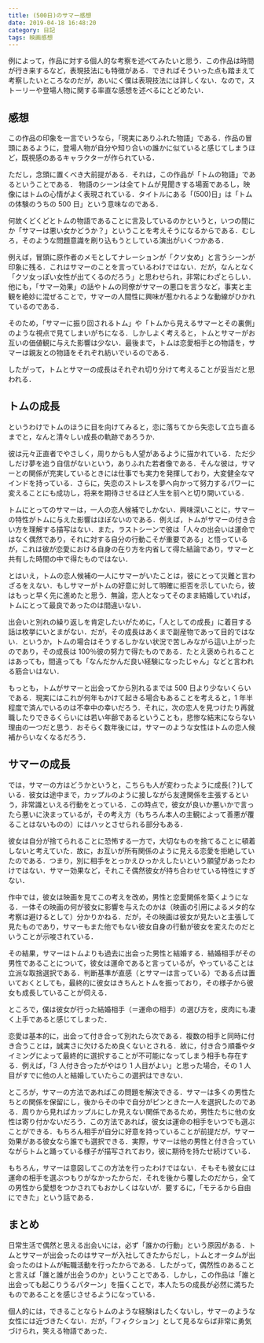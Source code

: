```yaml
---
title: (500日)のサマー感想
date: 2019-04-18 16:48:20
category: 日記
tags: 映画感想
---
```


例によって，作品に対する個人的な考察を述べてみたいと思う．この作品は時間が行き来するなど，表現技法にも特徴がある．できればそういった点も踏まえて考察したいところなのだが，あいにく僕は表現技法には詳しくない．なので，ストーリーや登場人物に関する率直な感想を述べるにとどめたい．

<!-- more -->

## 感想

この作品の印象を一言でいうなら，「現実にありふれた物語」である．作品の冒頭にあるように，登場人物が自分や知り合いの誰かに似ていると感じてしまうほど，既視感のあるキャラクターが作られている．

ただし，念頭に置くべき大前提がある．それは，この作品が「トムの物語」であるということである．
物語のシーンは全てトムが見聞きする場面であるし，映像にはトムの心情がよく表現されている．タイトルにある「(500)日」は「トムの体験のうちの 500 日」という意味なのである．

何故くどくどとトムの物語であることに言及しているのかというと，いつの間にか「サマーは悪い女かどうか？」ということを考えそうになるからである．むしろ，そのような問題意識を刷り込もうとしている演出がいくつかある．

例えば，冒頭に原作者のメモとしてナレーションが「クソ女め」と言うシーンが印象に残る．これはサマーのことを言っているわけではない．だが，なんとなく「クソ女っぽい女性が出てくるのだろう」と思わせられ，非常にわざとらしい．他にも，「サマー効果」の話やトムの同僚がサマーの悪口を言うなど，事実と主観を絶妙に混ぜることで，サマーの人間性に興味が惹かれるような動線がひかれているのである．

そのため，「サマーに振り回されるトム」や「トムから見えるサマーとその裏側」のような視点で見てしまいがちになる．しかしよく考えると，トムとサマーがお互いの価値観に与えた影響は少ない．最後まで，トムは恋愛相手との物語を，サマーは親友との物語をそれぞれ紡いでいるのである．

したがって，トムとサマーの成長はそれぞれ切り分けて考えることが妥当だと思われる．

## トムの成長

というわけでトムのほうに目を向けてみると，恋に落ちてから失恋して立ち直るまでと，なんと清々しい成長の軌跡であろうか．

彼は元々正直者でやさしく，周りからも人望があるように描かれている．ただ少しだけ夢を追う自信がないという，ありふれた若者像である．そんな彼は，サマーとの関係が充実しているときには仕事でも実力を発揮しており，大変健全なマインドを持っている．さらに，失恋のストレスを夢へ向かって努力するパワーに変えることにも成功し，将来を期待させるほど人生を前へと切り開いている．

トムにとってのサマーは，一人の恋人候補でしかない．興味深いことに，サマーの特性がトムに与えた影響はほぼないのである．例えば，トムがサマーの付き合い方を理解する描写はない．また，ラストシーンで彼は「人々の出会いは運命ではなく偶然であり，それに対する自分の行動こそが重要である」と悟っているが，これは彼が恋愛における自身の在り方を内省して得た結論であり，サマーと共有した時間の中で得たものではない．

とはいえ，トムの恋人候補の一人にサマーがいたことは，彼にとって災難と言わざるをえない．もしサマーがトムの好意に対して明確に拒否を示していたら，彼はもっと早く先に進めたと思う．無論，恋人となってそのまま結婚していれば，トムにとって最良であったのは間違いない．

出会いと別れの繰り返しを肯定したいがために，「人としての成長」に着目する話は枚挙にいとまがない．だが，その成長はあくまで副産物であって目的ではない．というか，トムの場合はそうするしかない状況で苦しみながら這い上がったのであり，その成長は 100％彼の努力で得たものである．たとえ褒められることはあっても，間違っても「なんだかんだ良い経験になったじゃん」などと言われる筋合いはない．

もっとも，トムがサマーと出会ってから別れるまでは 500 日より少ないくらいである．現実にはこれが何年もかけて起きる場合もあることを考えると，1 年半程度で済んでいるのは不幸中の幸いだろう．それに，次の恋人を見つけたり再就職したりできるくらいには若い年齢であるということも，悲惨な結末にならない理由の一つだと思う．おそらく数年後には，サマーのような女性はトムの恋人候補からいなくなるだろう．

## サマーの成長

では，サマーの方はどうかというと，こちらも人が変わったように成長(？)している．彼女は途中まで，カップルのように接しながら友達関係を主張するという，非常識といえる行動をとっている．この時点で，彼女が良いか悪いかで言ったら悪いに決まっているが，その考え方（もちろん本人の主観によって善悪が覆ることはないものの）にはハッとさせられる部分もある．

彼女は自分が捨てられることに恐怖する一方で，大切なものを捨てることに頓着しないと考えていた．故に，お互いが所有関係のように見える恋愛を拒絶していたのである．つまり，別に相手をとっかえひっかえしたいという願望があったわけではない．サマー効果など，それこそ偶然彼女が持ち合わせている特性にすぎない．

作中では，彼女は映画を見てこの考えを改め，男性と恋愛関係を築くようになる．一体その映画の何が彼女に影響を与えたのかは（映画の引用によるメタ的な考察は避けるとして）分かりかねる．だが，その映画は彼女が見たいと主張して見たものであり，サマーもまた他でもない彼女自身の行動が彼女を変えたのだということが示唆されている．

その結果，サマーはトムよりも過去に出会った男性と結婚する．結婚相手がその男性であることについて，彼女は運命であると言っているが，やっていることは立派な取捨選択である．判断基準が直感（とサマーは言っている）である点は置いておくとしても，最終的に彼女はきちんとトムを振っており，その様子から彼女も成長していることが伺える．

ところで，僕は彼女が行った結婚相手（＝運命の相手）の選び方を，皮肉にも凄く上手であると感じてしまった．

恋愛は基本的に，出会って付き合って別れたら次である．複数の相手と同時に付き合うことは，誠実さに欠けるため良くないとされる．故に，付き合う順番やタイミングによって最終的に選択することが不可能になってしまう相手も存在する．例えば，「3 人付き合ったがやはり 1 人目がよい」と思った場合，その 1 人目がすでに他の人と結婚していたらこの選択はできない．

ところが，サマーの方法であればこの問題を解決できる．サマーは多くの男性たちとの関係を保留にし，後からその中で自分がピンときた一人を選択したのである．周りから見ればカップルにしか見えない関係であるため，男性たちに他の女性は寄り付かないだろう．この方法であれば，彼女は運命の相手をいつでも選ぶことができる．もちろん相手が自分に好意を持っていることが前提だが，サマー効果がある彼女なら誰でも選択できる．実際，サマーは他の男性と付き合っていながらトムと踊っている様子が描写されており，彼に期待を持たせ続けている．

もちろん，サマーは意図してこの方法を行ったわけではない．そもそも彼女には運命の相手を選ぶつもりがなかったからだ．それを後から覆したのだから，全ての男性から愛想をつかされてもおかしくはないが．要するに，「モテるから自由にできた」という話である．

## まとめ

日常生活で偶然と思える出会いには，必ず「誰かの行動」という原因がある．トムとサマーが出会ったのはサマーが入社してきたからだし，トムとオータムが出会ったのはトムが転職活動を行ったからである．したがって，偶然性のあることと言えば「誰と誰が出会うのか」ということである．しかし，この作品は「誰と出会っても起こりうるパターン」を描くことで，本人たちの成長が必然に満ちたものであることを感じさせるようになっている．

個人的には，できることならトムのような経験はしたくないし，サマーのような女性には近づきたくない．だが，「フィクション」として見るならば非常に勇気づけられ，笑える物語であった．
